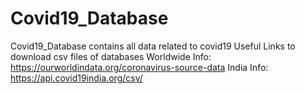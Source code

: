# Covid19_Database
Covid19_Database contains all data related to covid19 
Useful Links to download csv files of databases
Worldwide Info: https://ourworldindata.org/coronavirus-source-data
India Info: https://api.covid19india.org/csv/
